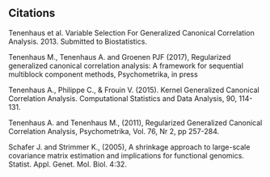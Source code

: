 ## Citations
Tenenhaus et al. Variable Selection For Generalized Canonical Correlation Analysis. 2013. Submitted to Biostatistics.

Tenenhaus M., Tenenhaus A. and Groenen PJF (2017), Regularized generalized canonical correlation analysis: A framework for sequential multiblock component methods, Psychometrika, in press

Tenenhaus A., Philippe C., & Frouin V. (2015). Kernel Generalized Canonical Correlation Analysis. Computational Statistics and Data Analysis, 90, 114-131.

Tenenhaus A. and Tenenhaus M., (2011), Regularized Generalized Canonical Correlation Analysis, Psychometrika, Vol. 76, Nr 2, pp 257-284.

Schafer J. and Strimmer K., (2005), A shrinkage approach to large-scale covariance matrix estimation and implications for functional genomics. Statist. Appl. Genet. Mol. Biol. 4:32.
